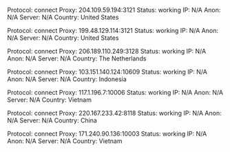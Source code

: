 Protocol: connect
Proxy: 204.109.59.194:3121
Status: working
IP: N/A
Anon: N/A
Server: N/A
Country: United States

Protocol: connect
Proxy: 199.48.129.114:3121
Status: working
IP: N/A
Anon: N/A
Server: N/A
Country: United States

Protocol: connect
Proxy: 206.189.110.249:3128
Status: working
IP: N/A
Anon: N/A
Server: N/A
Country: The Netherlands

Protocol: connect
Proxy: 103.151.140.124:10609
Status: working
IP: N/A
Anon: N/A
Server: N/A
Country: Indonesia

Protocol: connect
Proxy: 117.1.196.7:10006
Status: working
IP: N/A
Anon: N/A
Server: N/A
Country: Vietnam

Protocol: connect
Proxy: 220.167.233.42:8118
Status: working
IP: N/A
Anon: N/A
Server: N/A
Country: China

Protocol: connect
Proxy: 171.240.90.136:10003
Status: working
IP: N/A
Anon: N/A
Server: N/A
Country: Vietnam

